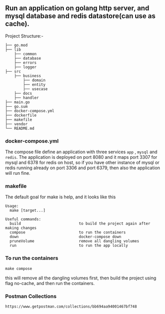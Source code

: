## Run an application on golang http server, and mysql database and redis datastore(can use as cache).

Project Structure:-
```
├── go.mod
├── lib
    ├── common
    ├── database
    ├── errors
    ├── logger
├── src
    ├── business
        ├── domain
        ├── entity
        ├── usecase
    ├── docs
    ├── handler  
├── main.go
├── go.sum
├── docker-compose.yml
├── dockerfile
├── makefile
├── vendor
└── README.md 
```

### docker-compose.yml
The compose file define an application with three services `app` , `mysql` and `redis`. The application is deployed on port 8080 and it maps port 3307 for mysql and 6378 for redis on host, so if you have other instance of mysql or redis running already on port 3306 and port 6379, then also the application will run fine.

### makefile
The default goal for make is help, and it looks like this
```
Usage:
  make [target...]

Useful commands:
  build                          to build the project again after making changes
  compose                        to run the containers
  down                           docker-compose down
  pruneVolume                    remove all dangling volumes
  run                            to run the app locally
```

### To run the containers
```
make compose
```
this will remove all the dangling volumes first, then build the project using flag no-cache, and then run the containers.

### Postman Collections
```
https://www.getpostman.com/collections/bb694aa94001467bf748
```